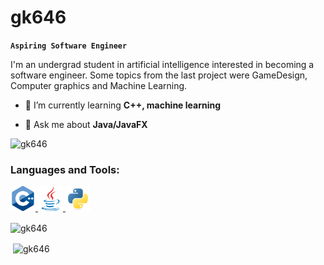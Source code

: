 # gk646

**`Aspiring Software Engineer`**


I'm an undergrad student in artificial intelligence interested in becoming a software engineer. Some topics from the last project were GameDesign, Computer graphics and Machine Learning.




- 🌱 I’m currently learning **C++, machine learning**

- 💬 Ask me about **Java/JavaFX**
<p align="left"> <img src="https://komarev.com/ghpvc/?username=gk646&label=Profile%20views&color=0e75b6&style=flat" alt="gk646" /> </p>


<h3 align="left">Languages and Tools:</h3>
<p align="left"> <a href="https://www.w3schools.com/cpp/" target="_blank" rel="noreferrer"> <img src="https://raw.githubusercontent.com/devicons/devicon/master/icons/cplusplus/cplusplus-original.svg" alt="cplusplus" width="40" height="40"/> </a> <a href="https://www.java.com" target="_blank" rel="noreferrer"> <img src="https://raw.githubusercontent.com/devicons/devicon/master/icons/java/java-original.svg" alt="java" width="40" height="40"/> </a> <a href="https://www.python.org" target="_blank" rel="noreferrer"> <img src="https://raw.githubusercontent.com/devicons/devicon/master/icons/python/python-original.svg" alt="python" width="40" height="40"/> </a> </p>

<p><img align="center" src="https://github-readme-stats.vercel.app/api/top-langs?username=gk646&show_icons=true&locale=en&layout=compact" alt="gk646" /></p>

<p>&nbsp;<img align="center" src="https://github-readme-stats.vercel.app/api?username=gk646&show_icons=true&theme=synthwave&locale=en" alt="gk646" /></p>

